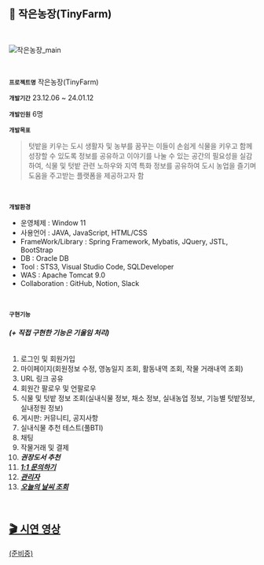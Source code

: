 ## 🌱 작은농장(TinyFarm)
<br>

![작은농장_main](https://github.com/parade358/NILILI/assets/101682578/a640dd90-98f6-418d-8a9b-45096a7d53a0)


<br>

**`프로젝트명`** 작은농장(TinyFarm)

**`개발기간`** 23.12.06 ~ 24.01.12

**`개발인원`** 6명

**`개발목표`**
>텃밭을 키우는 도시 생활자 및 농부를 꿈꾸는 이들이 손쉽게 식물을 키우고 함께 성장할 수 있도록 정보를 공유하고 이야기를 나눌 수 있는 공간의 필요성을 실감하여, 식물 및 텃밭 관련 노하우와 지역 특화 정보를 공유하여 도시 농업을 즐기며 도움을 주고받는 플랫폼을 제공하고자 함

<br>

**`개발환경`**
- 운영체제 : Window 11
- 사용언어 : JAVA, JavaScript, HTML/CSS
- FrameWork/Library : Spring Framework, Mybatis, JQuery, JSTL, BootStrap
- DB : Oracle DB
- Tool : STS3, Visual Studio Code, SQLDeveloper
- WAS : Apache Tomcat 9.0
- Collaboration : GitHub, Notion, Slack

<br>

**`구현기능`**
###### ***(+ 직접 구현한 기능은 기울임 처리)***

1.  로그인 및 회원가입
3. 마이페이지(회원정보 수정, 영농일지 조회, 활동내역 조회, 작물 거래내역 조회)
4. URL 링크 공유
5. 회원간 팔로우 및 언팔로우
6. 식물 및 텃밭 정보 조회(실내식물 정보, 채소 정보, 실내농업 정보, 기능별 텃밭정보, 실내정원 정보)
7. 게시판: 커뮤니티, 공지사항
8. 실내식물 추천 테스트(풀BTI)
9. 채팅
10. 작물거래 및 결제
11. ***권장도서 추천***
12. ***<u>1:1 문의하기***
13. ***관리자***
14. ***오늘의 날씨 조회***

<br>

## 🎬 시연 영상
(준비중)
